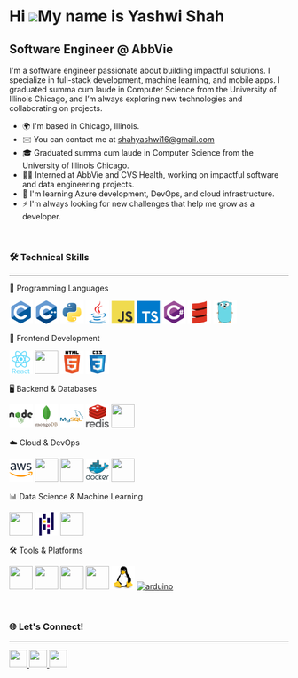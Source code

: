 Hi ![](https://user-images.githubusercontent.com/18350557/176309783-0785949b-9127-417c-8b55-ab5a4333674e.gif)My name is Yashwi Shah
===================================================================================================================================

Software Engineer @ AbbVie
--------------------------

I'm a software engineer passionate about building impactful solutions. I specialize in full-stack development, machine learning, and mobile apps. I graduated summa cum laude in Computer Science from the University of Illinois Chicago, and I’m always exploring new technologies and collaborating on projects.

* 🌍  I'm based in Chicago, Illinois.
* ✉️  You can contact me at [shahyashwi16@gmail.com](mailto:shahyashwi16@gmail.com)
* 🎓  Graduated summa cum laude in Computer Science from the University of Illinois Chicago.
* 🧑‍💻 Interned at AbbVie and CVS Health, working on impactful software and data engineering projects.
* 🧠  I'm learning Azure development, DevOps, and cloud infrastructure.
* ⚡  I'm always looking for new challenges that help me grow as a developer.

<br>

### 🛠 Technical Skills
--------------------------

🚀 Programming Languages
<p> <a href="https://raw.githubusercontent.com/devicons/devicon/master/icons/c/c-original.svg"><img src="https://raw.githubusercontent.com/devicons/devicon/master/icons/c/c-original.svg" width="42" height="42" /></a> <a href="https://raw.githubusercontent.com/devicons/devicon/master/icons/cplusplus/cplusplus-original.svg"><img src="https://raw.githubusercontent.com/devicons/devicon/master/icons/cplusplus/cplusplus-original.svg" width="42" height="42" /></a> <a href="https://raw.githubusercontent.com/devicons/devicon/master/icons/python/python-original.svg"><img src="https://raw.githubusercontent.com/devicons/devicon/master/icons/python/python-original.svg" width="42" height="42" /></a> <a href="https://raw.githubusercontent.com/devicons/devicon/master/icons/java/java-original.svg"><img src="https://raw.githubusercontent.com/devicons/devicon/master/icons/java/java-original.svg" width="42" height="42" /></a> <a href="https://raw.githubusercontent.com/devicons/devicon/master/icons/javascript/javascript-original.svg"><img src="https://raw.githubusercontent.com/devicons/devicon/master/icons/javascript/javascript-original.svg" width="42" height="42" /></a> <a href="https://raw.githubusercontent.com/devicons/devicon/master/icons/typescript/typescript-original.svg"><img src="https://raw.githubusercontent.com/devicons/devicon/master/icons/typescript/typescript-original.svg" width="42" height="42" /></a> <a href="https://raw.githubusercontent.com/devicons/devicon/master/icons/csharp/csharp-original.svg"><img src="https://raw.githubusercontent.com/devicons/devicon/master/icons/csharp/csharp-original.svg" width="42" height="42" /></a> <a href="https://raw.githubusercontent.com/devicons/devicon/master/icons/scala/scala-original.svg"><img src="https://raw.githubusercontent.com/devicons/devicon/master/icons/scala/scala-original.svg" width="42" height="42" /></a> <a href="https://raw.githubusercontent.com/devicons/devicon/master/icons/go/go-original.svg"><img src="https://raw.githubusercontent.com/devicons/devicon/master/icons/go/go-original.svg" width="42" height="42" /></a> </p>
🎨 Frontend Development
<p> <a href="https://raw.githubusercontent.com/devicons/devicon/master/icons/react/react-original-wordmark.svg"><img src="https://raw.githubusercontent.com/devicons/devicon/master/icons/react/react-original-wordmark.svg" width="42" height="42" /></a> <a href="https://angular.io/assets/images/logos/angular/angular.svg"><img src="https://angular.io/assets/images/logos/angular/angular.svg" width="42" height="42" /></a> <a href="https://raw.githubusercontent.com/devicons/devicon/master/icons/html5/html5-original-wordmark.svg"><img src="https://raw.githubusercontent.com/devicons/devicon/master/icons/html5/html5-original-wordmark.svg" width="42" height="42" /></a> <a href="https://raw.githubusercontent.com/devicons/devicon/master/icons/css3/css3-original-wordmark.svg"><img src="https://raw.githubusercontent.com/devicons/devicon/master/icons/css3/css3-original-wordmark.svg" width="42" height="42" /></a> </p>
🖥 Backend & Databases
<p> <a href="https://raw.githubusercontent.com/devicons/devicon/master/icons/nodejs/nodejs-original-wordmark.svg"><img src="https://raw.githubusercontent.com/devicons/devicon/master/icons/nodejs/nodejs-original-wordmark.svg" width="42" height="42" /></a> <a href="https://raw.githubusercontent.com/devicons/devicon/master/icons/mongodb/mongodb-original-wordmark.svg"><img src="https://raw.githubusercontent.com/devicons/devicon/master/icons/mongodb/mongodb-original-wordmark.svg" width="42" height="42" /></a> <a href="https://raw.githubusercontent.com/devicons/devicon/master/icons/mysql/mysql-original-wordmark.svg"><img src="https://raw.githubusercontent.com/devicons/devicon/master/icons/mysql/mysql-original-wordmark.svg" width="42" height="42" /></a> <a href="https://raw.githubusercontent.com/devicons/devicon/master/icons/redis/redis-original-wordmark.svg"><img src="https://raw.githubusercontent.com/devicons/devicon/master/icons/redis/redis-original-wordmark.svg" width="42" height="42" /></a> <a href="https://www.vectorlogo.zone/logos/apache_hive/apache_hive-icon.svg"><img src="https://www.vectorlogo.zone/logos/apache_hive/apache_hive-icon.svg" width="42" height="42" /></a> </p>
☁️ Cloud & DevOps
<p> <a href="https://raw.githubusercontent.com/devicons/devicon/master/icons/amazonwebservices/amazonwebservices-original-wordmark.svg"><img src="https://raw.githubusercontent.com/devicons/devicon/master/icons/amazonwebservices/amazonwebservices-original-wordmark.svg" width="42" height="42" /></a> <a href="https://www.vectorlogo.zone/logos/google_cloud/google_cloud-icon.svg"><img src="https://www.vectorlogo.zone/logos/google_cloud/google_cloud-icon.svg" width="42" height="42" /></a> <a href="https://www.vectorlogo.zone/logos/microsoft_azure/microsoft_azure-icon.svg"><img src="https://www.vectorlogo.zone/logos/microsoft_azure/microsoft_azure-icon.svg" width="42" height="42" /></a> <a href="https://raw.githubusercontent.com/devicons/devicon/master/icons/docker/docker-original-wordmark.svg"><img src="https://raw.githubusercontent.com/devicons/devicon/master/icons/docker/docker-original-wordmark.svg" width="42" height="42" /></a> <a href="https://www.vectorlogo.zone/logos/kubernetes/kubernetes-icon.svg"><img src="https://www.vectorlogo.zone/logos/kubernetes/kubernetes-icon.svg" width="42" height="42" /></a> </p>
📊 Data Science & Machine Learning
<p> <a href="https://seaborn.pydata.org/_images/logo-mark-lightbg.svg"><img src="https://seaborn.pydata.org/_images/logo-mark-lightbg.svg" width="42" height="42" /></a> <a href="https://raw.githubusercontent.com/devicons/devicon/2ae2a900d2f041da66e950e4d48052658d850630/icons/pandas/pandas-original.svg"><img src="https://raw.githubusercontent.com/devicons/devicon/2ae2a900d2f041da66e950e4d48052658d850630/icons/pandas/pandas-original.svg" width="42" height="42" /></a> <a href="https://upload.wikimedia.org/wikipedia/commons/0/05/Scikit_learn_logo_small.svg"><img src="https://upload.wikimedia.org/wikipedia/commons/0/05/Scikit_learn_logo_small.svg" width="42" height="42" /></a> </p>
🛠 Tools & Platforms
<p> <a href="https://www.vectorlogo.zone/logos/git-scm/git-scm-icon.svg"><img src="https://www.vectorlogo.zone/logos/git-scm/git-scm-icon.svg" width="42" height="42" /></a> <a href="https://www.vectorlogo.zone/logos/getpostman/getpostman-icon.svg"><img src="https://www.vectorlogo.zone/logos/getpostman/getpostman-icon.svg" width="42" height="42" /></a> <a href="https://www.vectorlogo.zone/logos/figma/figma-icon.svg"><img src="https://www.vectorlogo.zone/logos/figma/figma-icon.svg" width="42" height="42" /></a> <a href="https://www.vectorlogo.zone/logos/unity3d/unity3d-icon.svg"><img src="https://www.vectorlogo.zone/logos/unity3d/unity3d-icon.svg" width="42" height="42" /></a> <a href="https://raw.githubusercontent.com/devicons/devicon/master/icons/linux/linux-original.svg"><img src="https://raw.githubusercontent.com/devicons/devicon/master/icons/linux/linux-original.svg" width="42" height="42" /></a> 
<a target="_blank" href="https://cdn.worldvectorlogo.com/logos/arduino-1.svg" style="display: inline-block;"><img src="https://cdn.worldvectorlogo.com/logos/arduino-1.svg" alt="arduino" width="42" height="42" /></a> </p>
<br>

### 🌐 Let's Connect!
--------------------------

<p align="left"> <a href="https://discord.com/users/yashwi_22766" target="_blank" rel="noreferrer"> <picture> <source media="(prefers-color-scheme: dark)" srcset="https://raw.githubusercontent.com/danielcranney/readme-generator/main/public/icons/socials/discord-dark.svg" /> <source media="(prefers-color-scheme: light)" srcset="https://raw.githubusercontent.com/danielcranney/readme-generator/main/public/icons/socials/discord.svg" /> <img src="https://raw.githubusercontent.com/danielcranney/readme-generator/main/public/icons/socials/discord.svg" width="32" height="32" /> </picture> </a> <a href="https://www.github.com/yshah33" target="_blank" rel="noreferrer"> <picture> <source media="(prefers-color-scheme: dark)" srcset="https://raw.githubusercontent.com/danielcranney/readme-generator/main/public/icons/socials/github-dark.svg" /> <source media="(prefers-color-scheme: light)" srcset="https://raw.githubusercontent.com/danielcranney/readme-generator/main/public/icons/socials/github.svg" /> <img src="https://raw.githubusercontent.com/danielcranney/readme-generator/main/public/icons/socials/github.svg" width="32" height="32" /> </picture> </a> <a href="https://www.linkedin.com/in/shah-yashwi" target="_blank" rel="noreferrer"> <picture> <source media="(prefers-color-scheme: dark)" srcset="https://raw.githubusercontent.com/danielcranney/readme-generator/main/public/icons/socials/linkedin-dark.svg" /> <source media="(prefers-color-scheme: light)" srcset="https://raw.githubusercontent.com/danielcranney/readme-generator/main/public/icons/socials/linkedin.svg" /> <img src="https://raw.githubusercontent.com/danielcranney/readme-generator/main/public/icons/socials/linkedin.svg" width="32" height="32" /> </picture> </a></p>

